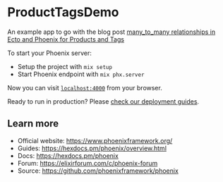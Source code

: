 # ProductTagsDemo

An example app to go with the blog post [many_to_many relationships in Ecto and
Phoenix for Products and
Tags](https://minhajuddin.com/2020/05/03/many-to-many-relationships-in-ecto-and-phoenix-for-products-and-tags/)


To start your Phoenix server:

  * Setup the project with `mix setup`
  * Start Phoenix endpoint with `mix phx.server`

Now you can visit [`localhost:4000`](http://localhost:4000) from your browser.

Ready to run in production? Please [check our deployment guides](https://hexdocs.pm/phoenix/deployment.html).

## Learn more

  * Official website: https://www.phoenixframework.org/
  * Guides: https://hexdocs.pm/phoenix/overview.html
  * Docs: https://hexdocs.pm/phoenix
  * Forum: https://elixirforum.com/c/phoenix-forum
  * Source: https://github.com/phoenixframework/phoenix
